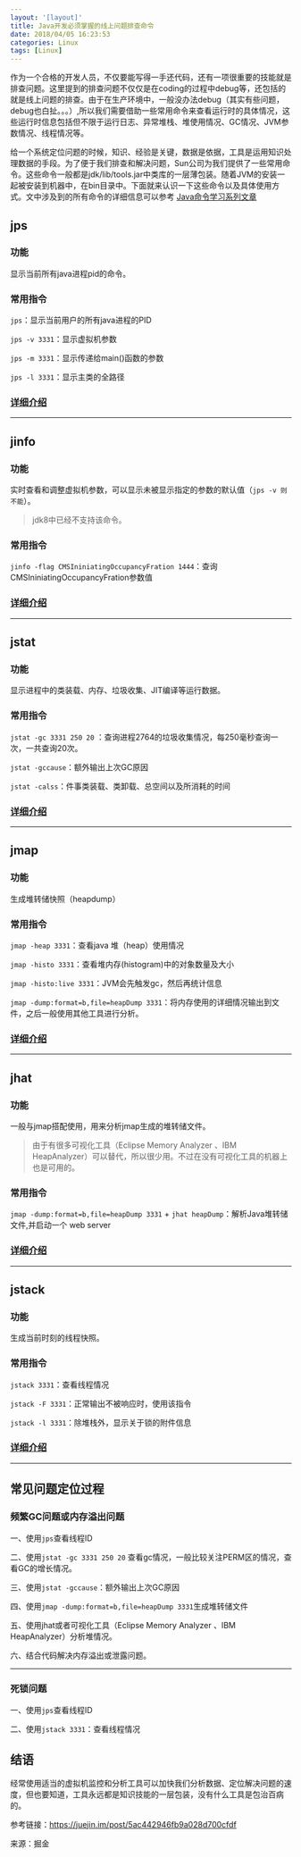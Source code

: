 ```yaml
---
layout: '[layout]'
title: Java开发必须掌握的线上问题排查命令
date: 2018/04/05 16:23:53  
categories: Linux
tags: [Linux]
---
```

作为一个合格的开发人员，不仅要能写得一手还代码，还有一项很重要的技能就是排查问题。这里提到的排查问题不仅仅是在coding的过程中debug等，还包括的就是线上问题的排查。由于在生产环境中，一般没办法debug（其实有些问题，debug也白扯。。。）,所以我们需要借助一些常用命令来查看运行时的具体情况，这些运行时信息包括但不限于运行日志、异常堆栈、堆使用情况、GC情况、JVM参数情况、线程情况等。

给一个系统定位问题的时候，知识、经验是关键，数据是依据，工具是运用知识处理数据的手段。为了便于我们排查和解决问题，Sun公司为我们提供了一些常用命令。这些命令一般都是jdk/lib/tools.jar中类库的一层薄包装。随着JVM的安装一起被安装到机器中，在bin目录中。下面就来认识一下这些命令以及具体使用方式。文中涉及到的所有命令的详细信息可以参考 [Java命令学习系列文章](https://link.juejin.im/?target=http%3A%2F%2Fwww.hollischuang.com%2Farchives%2Ftag%2Fjava%25E5%2591%25BD%25E4%25BB%25A4%25E5%25AD%25A6%25E4%25B9%25A0%25E7%25B3%25BB%25E5%2588%2597)

## jps

### 功能

显示当前所有java进程pid的命令。

### 常用指令

`jps`：显示当前用户的所有java进程的PID

`jps -v 3331`：显示虚拟机参数

`jps -m 3331`：显示传递给main()函数的参数

`jps -l 3331`：显示主类的全路径

### [详细介绍](https://link.juejin.im/?target=http%3A%2F%2Fwww.hollischuang.com%2Farchives%2F105)

------

## jinfo

### 功能

实时查看和调整虚拟机参数，可以显示未被显示指定的参数的默认值（`jps -v 则不能`）。

> jdk8中已经不支持该命令。

### 常用指令

`jinfo -flag CMSIniniatingOccupancyFration 1444`：查询CMSIniniatingOccupancyFration参数值

### [详细介绍](https://link.juejin.im/?target=http%3A%2F%2Fwww.hollischuang.com%2Farchives%2F1094)

------

## jstat

### 功能

显示进程中的类装载、内存、垃圾收集、JIT编译等运行数据。

### 常用指令

`jstat -gc 3331 250 20` ：查询进程2764的垃圾收集情况，每250毫秒查询一次，一共查询20次。

`jstat -gccause`：额外输出上次GC原因

`jstat -calss`：件事类装载、类卸载、总空间以及所消耗的时间

### [详细介绍](https://link.juejin.im/?target=http%3A%2F%2Fwww.hollischuang.com%2Farchives%2F481)

------

## jmap

### 功能

生成堆转储快照（heapdump）

### 常用指令

`jmap -heap 3331`：查看java 堆（heap）使用情况

`jmap -histo 3331`：查看堆内存(histogram)中的对象数量及大小

`jmap -histo:live 3331`：JVM会先触发gc，然后再统计信息

`jmap -dump:format=b,file=heapDump 3331`：将内存使用的详细情况输出到文件，之后一般使用其他工具进行分析。

### [详细介绍](https://link.juejin.im/?target=http%3A%2F%2Fwww.hollischuang.com%2Farchives%2F303)

------

## jhat

### 功能

一般与jmap搭配使用，用来分析jmap生成的堆转储文件。

> 由于有很多可视化工具（Eclipse Memory Analyzer 、IBM HeapAnalyzer）可以替代，所以很少用。不过在没有可视化工具的机器上也是可用的。

### 常用指令

`jmap -dump:format=b,file=heapDump 3331` + `jhat heapDump`：解析Java堆转储文件,并启动一个 web server

### [详细介绍](https://link.juejin.im/?target=http%3A%2F%2Fwww.hollischuang.com%2Farchives%2F1047)

------

## jstack

### 功能

生成当前时刻的线程快照。

### 常用指令

`jstack 3331`：查看线程情况

`jstack -F 3331`：正常输出不被响应时，使用该指令

`jstack -l 3331`：除堆栈外，显示关于锁的附件信息

### [详细介绍](https://link.juejin.im/?target=http%3A%2F%2Fwww.hollischuang.com%2Farchives%2F110)

------

## 常见问题定位过程

### 频繁GC问题或内存溢出问题

一、使用`jps`查看线程ID

二、使用`jstat -gc 3331 250 20` 查看gc情况，一般比较关注PERM区的情况，查看GC的增长情况。

三、使用`jstat -gccause`：额外输出上次GC原因

四、使用`jmap -dump:format=b,file=heapDump 3331`生成堆转储文件

五、使用jhat或者可视化工具（Eclipse Memory Analyzer 、IBM HeapAnalyzer）分析堆情况。

六、结合代码解决内存溢出或泄露问题。

------

### 死锁问题

一、使用`jps`查看线程ID

二、使用`jstack 3331`：查看线程情况

## 结语

经常使用适当的虚拟机监控和分析工具可以加快我们分析数据、定位解决问题的速度，但也要知道，工具永远都是知识技能的一层包装，没有什么工具是包治百病的。

 

参考链接：https://juejin.im/post/5ac442946fb9a028d700cfdf

来源：掘金